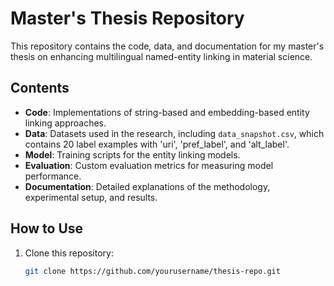 # Master's Thesis Repository

This repository contains the code, data, and documentation for my master's thesis on enhancing multilingual named-entity linking in material science.

## Contents

- **Code**: Implementations of string-based and embedding-based entity linking approaches.
- **Data**: Datasets used in the research, including `data_snapshot.csv`, which contains 20 label examples with 'uri', 'pref_label', and 'alt_label'.
- **Model**: Training scripts for the entity linking models.
- **Evaluation**: Custom evaluation metrics for measuring model performance.
- **Documentation**: Detailed explanations of the methodology, experimental setup, and results.

## How to Use

1. Clone this repository:
   ```bash
   git clone https://github.com/yourusername/thesis-repo.git

